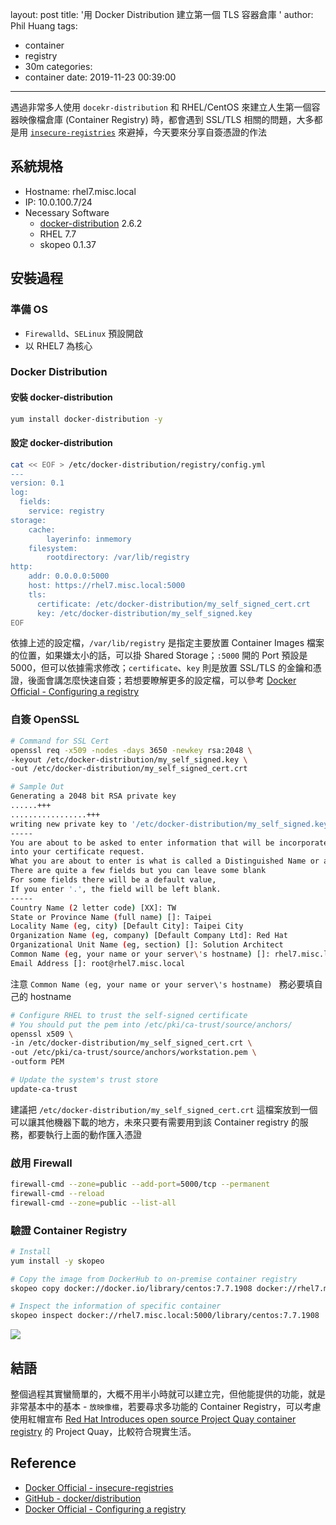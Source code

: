 layout: post
title: '用 Docker Distribution 建立第一個 TLS 容器倉庫 '
author: Phil Huang
tags:
  - container
  - registry
  - 30m
categories:
  - container
date: 2019-11-23 00:39:00
---
遇過非常多人使用 `docekr-distribution` 和 RHEL/CentOS 來建立人生第一個容器映像檔倉庫 (Container Registry) 時，都會遇到 SSL/TLS 相關的問題，大多都是用 [`insecure-registries`][1] 來避掉，今天要來分享自簽憑證的作法

<!--more-->

## 系統規格
- Hostname: rhel7.misc.local
- IP: 10.0.100.7/24
- Necessary Software
  - [docker-distribution][2] 2.6.2
  - RHEL 7.7 
  - skopeo 0.1.37

## 安裝過程

### 準備 OS
- `Firewalld`、`SELinux` 預設開啟
- 以 RHEL7 為核心

### Docker Distribution

#### 安裝 docker-distribution
```bash
yum install docker-distribution -y
```

#### 設定 docker-distribution
```bash
cat << EOF > /etc/docker-distribution/registry/config.yml
---
version: 0.1
log:
  fields:
    service: registry
storage:
    cache:
        layerinfo: inmemory
    filesystem:
        rootdirectory: /var/lib/registry
http:
    addr: 0.0.0.0:5000
    host: https://rhel7.misc.local:5000
    tls:
      certificate: /etc/docker-distribution/my_self_signed_cert.crt
      key: /etc/docker-distribution/my_self_signed.key
EOF
```

依據上述的設定檔，`/var/lib/registry` 是指定主要放置 Container Images 檔案的位置，如果嫌太小的話，可以掛 Shared Storage；`:5000` 開的 Port 預設是 5000，但可以依據需求修改；`certificate`、`key` 則是放置 SSL/TLS 的金鑰和憑證，後面會講怎麼快速自簽；若想要瞭解更多的設定檔，可以參考 [Docker Official - Configuring a registry][3]

### 自簽 OpenSSL 
```bash
# Command for SSL Cert
openssl req -x509 -nodes -days 3650 -newkey rsa:2048 \
-keyout /etc/docker-distribution/my_self_signed.key \
-out /etc/docker-distribution/my_self_signed_cert.crt

# Sample Out
Generating a 2048 bit RSA private key
......+++
.................+++
writing new private key to '/etc/docker-distribution/my_self_signed.key'
-----
You are about to be asked to enter information that will be incorporated
into your certificate request.
What you are about to enter is what is called a Distinguished Name or a DN.
There are quite a few fields but you can leave some blank
For some fields there will be a default value,
If you enter '.', the field will be left blank.
-----
Country Name (2 letter code) [XX]: TW
State or Province Name (full name) []: Taipei
Locality Name (eg, city) [Default City]: Taipei City
Organization Name (eg, company) [Default Company Ltd]: Red Hat
Organizational Unit Name (eg, section) []: Solution Architect
Common Name (eg, your name or your server\'s hostname) []: rhel7.misc.local
Email Address []: root@rhel7.misc.local
```
注意 `Common Name (eg, your name or your server\'s hostname) ` 務必要填自己的 hostname


```bash
# Configure RHEL to trust the self-signed certificate
# You should put the pem into /etc/pki/ca-trust/source/anchors/
openssl x509 \
-in /etc/docker-distribution/my_self_signed_cert.crt \
-out /etc/pki/ca-trust/source/anchors/workstation.pem \
-outform PEM

# Update the system's trust store
update-ca-trust
```

建議把 `/etc/docker-distribution/my_self_signed_cert.crt` 這檔案放到一個可以讓其他機器下載的地方，未來只要有需要用到該 Container registry 的服務，都要執行上面的動作匯入憑證


### 啟用 Firewall
```bash
firewall-cmd --zone=public --add-port=5000/tcp --permanent
firewall-cmd --reload
firewall-cmd --zone=public --list-all
```

### 驗證 Container Registry
```bash
# Install
yum install -y skopeo

# Copy the image from DockerHub to on-premise container registry
skopeo copy docker://docker.io/library/centos:7.7.1908 docker://rhel7.misc.local:5000/library/centos:7.7.1908

# Inspect the information of specific container 
skopeo inspect docker://rhel7.misc.local:5000/library/centos:7.7.1908
```

![](/images/container-registry.png)


## 結語

整個過程其實蠻簡單的，大概不用半小時就可以建立完，但他能提供的功能，就是非常基本中的基本 - `放映像檔`，若要尋求多功能的 Container Registry，可以考慮使用紅帽宣布 [Red Hat Introduces open source Project Quay container registry][4] 的 Project Quay，比較符合現實生活。

## Reference
- [Docker Official - insecure-registries][1]
- [GitHub - docker/distribution][2]
- [Docker Official - Configuring a registry][3]
  
[1]: https://docs.docker.com/registry/insecure/
[2]: https://github.com/docker/distribution
[3]: https://docs.docker.com/registry/configuration/
[4]: https://www.redhat.com/en/blog/red-hat-introduces-open-source-project-quay-container-registry